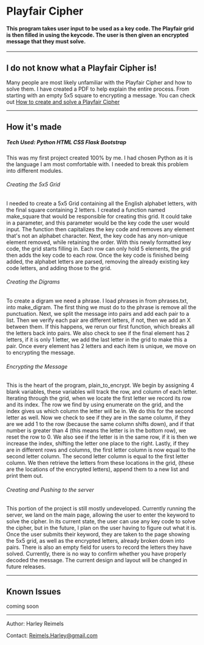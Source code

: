# Playfair Cipher

#### This program takes user input to be used as a key code. The Playfair grid is then filled in using the keycode. The user is then given an encrypted message that they must solve.
<hr/>

## I do not know what a Playfair Cipher is!
Many people are most likely unfamiliar with the Playfair Cipher and how to solve them. I have created a PDF to help explain the entire process. 
From starting with an empty 5x5 square to encrypting a message. You can check out <a href="PlayFair Presentation.pdf">How to create and solve a Playfair Cipher</a>
<hr/>

## How it's made
##### Tech Used: Python HTML CSS Flask Bootstrap
This was my first project created 100% by me. I had chosen Python as it is the language I am most comfortable with. I needed to break this problem into different modules.

###### Creating the 5x5 Grid
I needed to create a 5x5 Grid containing all the English alphabet letters, with the final square containing 2 letters. I created a function named make_square that would be responsible for creating this grid.
It could take in a parameter, and this parameter would be the key code the user would input. The function then capitalizes the key code and removes any element that's not an alphabet character.
Next, the key code has any non-unique element removed, while retaining the order. With this newly formatted key code, the grid starts filling in. Each row can only hold 5 elements,
the grid then adds the key code to each row. Once the key code is finished being added, the alphabet letters are parsed, removing the already existing key code letters, and adding those to the grid.

###### Creating the Digrams
To create a digram we need a phrase. I load phrases in from phrases.txt, into make_digram. The first thing we must do to the phrase is remove all the punctuation. Next, we split the message into pairs and add each pair to a list. Then we verify each pair are different letters, if not, then we add an X between them. If this happens, we rerun our first function, which breaks all the letters back into pairs. We also check to see if the final element has 2 letters, if it is only 1 letter, we add the last letter in the grid to make this a pair. Once every element has 2 letters and each item is unique, we move on to encrypting the message.

###### Encrypting the Message
This is the heart of the program, plain_to_encrypt. We begin by assigning 4 blank variables, these variables will track the row, and column of each letter. Iterating through the grid, when we locate the first letter we record its row and its index. The row we find by using enumerate on the grid, and the index gives us which column the letter will be in. We do this for the second letter as well. Now we check to see if they are in the same column, if they are we add 1 to the row (because the same column shifts down), and if that number is greater than 4 (this means the letter is in the bottom row), we reset the row to 0. We also see if the letter is in the same row, if it is then we increase the index, shifting the letter one place to the right. Lastly, if they are in different rows and columns, the first letter column is now equal to the second letter column. The second letter column is equal to the first letter column. We then retrieve the letters from these locations in the grid, (these are the locations of the encrypted letters), append them to a new list and print them out.

###### Creating and Pushing to the server
This portion of the project is still mostly undeveloped. Currently running the server, we land on the main page, allowing the user to enter the keyword to solve the cipher. In its current state, the user can use any key code to solve the cipher, but in the future, I plan on the user having to figure out what it is. Once the user submits their keyword, they are taken to the page showing the 5x5 grid, as well as the encrypted letters, already broken down into pairs. There is also an empty field for users to record the letters they have solved. Currently, there is no way to confirm whether you have properly decoded the message. The current design and layout will be changed in future releases.
<hr/>

## Known Issues
coming soon
<hr/>

Author: Harley Reimels

Contact: Reimels.Harley@gmail.com


